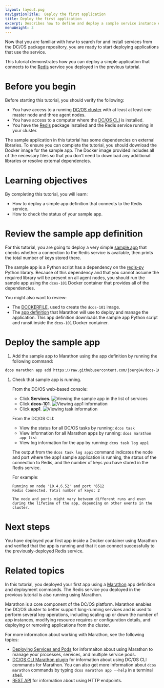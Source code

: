 ```yaml
---
layout: layout.pug
navigationTitle:  Deploy the first application
title: Deploy the first application
excerpt: Describes how to define and deploy a sample service instance on the cluster (part 4)
menuWeight: 3
---
```

Now that you are familiar with how to search for and install services from the DC/OS package repository, you are ready to start deploying applications that use the service.

This tutorial demonstrates how you can deploy a simple application that connects to the [Redis](https://redislabs.com/) service you deployed in the previous tutorial.

# Before you begin
Before starting this tutorial, you should verify the following:
- You have access to a running [DC/OS cluster](../start-here/) with at least at least one master node and three agent nodes.
- You have access to a computer where the [DC/OS CLI](../cli/) is installed.
- You have the [Redis](/1.13/tutorials/dcos-101/redis-package/) package installed and the Redis service running in your cluster.

The sample application in this tutorial has some dependencies on external libraries. To ensure you can complete the tutorial, you should download the Docker image for the sample app. The Docker image provided includes all of the necessary files so that you don't need to download any additional libraries or resolve external dependencies.

# Learning objectives
By completing this tutorial, you will learn:
- How to deploy a simple app definition that connects to the Redis service.
- How to check the status of your sample app.

# Review the sample app definition
For this tutorial, you are going to deploy a very simple [sample app](https://raw.githubusercontent.com/joerg84/dcos-101/master/app1/app1.py) that checks whether a connection to the Redis service is available, then prints the total number of keys stored there.

The sample app is a Python script has a dependency on the [redis-py](https://pypi.python.org/pypi/redis) Python library. Because of this dependency and that you cannot assume the required library will be present on all agent nodes, you should run the sample app using the `dcos-101` Docker container that provides all of the dependencies.

You might also want to review:
- The [DOCKERFILE](https://github.com/joerg84/dcos-101/blob/master/app1/DOCKERFILE), used to create the `dcos-101` image.
- The [app definition](https://raw.githubusercontent.com/joerg84/dcos-101/master/app1/app1.json) that Marathon will use to deploy and manage the application. This app definition downloads the sample app Python script and runsit inside the `dcos-101` Docker container. 

# Deploy the sample app
1. Add the sample app to Marathon using the app definition by running the following command:

```bash
dcos marathon app add https://raw.githubusercontent.com/joerg84/dcos-101/master/app1/app1.json
```

1. Check that sample app is running.

    From the DC/OS web-based console:
    - Click **Services**.
    ![Viewing the sample app in the list of services](/1.13/img/tutorial-dcos101-app1-service.png)
    - Click **dcos-101**.
    ![Viewing app1 information](/1.13/img/tutorial-app1-view.png)
    - Click **app1**.
    ![Viewing task information](/1.13/img/tutorial-app1-tasks.png)

    From the DC/OS CLI:
    - View the status for all DC/OS tasks by running: `dcos task`
    - View information for all Marathon apps by running: `dcos marathon app list`
    - View log information for the app by running: `dcos task log app1`
    
    The output from the `dcos task log app1` command indicates the node and port where the app1 sample application is running, the status of the connection to Redis, and the number of keys you have stored in the Redis service.

    For example:
    ```
    Running on node '10.4.6.52' and port '6512
    Redis Connected. Total number of keys: 2

    The node and ports might vary between different runs and even during the lifetime of the app, depending on other events in the cluster.

# Next steps
You have deployed your first app inside a Docker container using Marathon and verified that the app is running and that it can connect successfully to the previously-deployed Redis service.

# Related topics
In this tutorial, you deployed your first app using a [Marathon](https://mesosphere.github.io/marathon/) app definition and deployment commands. The Redis service you deployed in the previous tutorial is also running using Marathon.

Marathon is a core component of the DC/OS platform. Marathon enables the DC/OS cluster to better support long-running services and is used to perform several key operations, including scaling up or down the number of app instances, modifying resource requires or configuration details, and deploying or removing applications from the cluster.

For more information about working with Marathon, see the following topics:
- [Deploying Services and Pods](https://docs.mesosphere.com/1.13/deploying-services/) for informaiton about using Marathon to manage your processes, services, and multiple service pods.
- [DC/OS CLI Marathon plugin](https://docs.mesosphere.com/1.13/cli/command-reference/dcos-marathon/) for information about using DC/OS CLI commands for Marathon. You can also get more information about `dcos marathon` commands by typing `dcos marathon app --help` in a terminal shell.
- [REST API](http://mesosphere.github.io/marathon/api-console/index.html) for information about using HTTP endpoints. 
